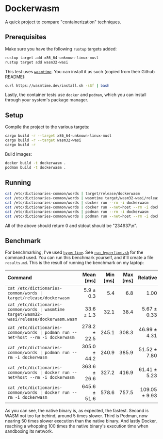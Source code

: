 # Dockerwasm

A quick project to compare "containerization" techniques.

## Prerequisites

Make sure you have the following `rustup` targets added:

```bash
rustup target add x86_64-unknown-linux-musl
rustup target add wasm32-wasi
```

This test uses [`wasmtime`](https://github.com/bytecodealliance/wasmtime). You can install it as such (copied from their Github README):

```bash
curl https://wasmtime.dev/install.sh -sSf | bash
```

Lastly, the container tests use `docker` and `podman`, which you can install through your system's package manager.

## Setup

Compile the project to the various targets:

```bash
cargo build -r --target x86_64-unknown-linux-musl
cargo build -r --target wasm32-wasi
cargo build -r
```

Build images:

```bash
docker build -t dockerwasm .
podman build -t dockerwasm .
```

## Running

```bash
cat /etc/dictionaries-common/words | target/release/dockerwasm
cat /etc/dictionaries-common/words | wasmtime target/wasm32-wasi/release/dockerwasm.wasm
cat /etc/dictionaries-common/words | docker run --rm -i dockerwasm
cat /etc/dictionaries-common/words | docker run --net=host --rm -i dockerwasm
cat /etc/dictionaries-common/words | podman run --rm -i dockerwasm
cat /etc/dictionaries-common/words | podman run --net=host --rm -i dockerwasm
```

All of the above should return 0 and stdout should be "234937\n".

## Benchmark

For benchmarking, I've used [`hyperfine`](https://github.com/sharkdp/hyperfine). See [`run_hyperfine.sh`](run_hyperfine.sh) for the command used. You can run this benchmark yourself, and it'll create a file `results.md`. This is the result of running the benchmark on my laptop:

| Command | Mean [ms] | Min [ms] | Max [ms] | Relative |
|:---|---:|---:|---:|---:|
| `cat /etc/dictionaries-common/words \| target/release/dockerwasm` | 5.9 ± 0.3 | 5.4 | 6.8 | 1.00 |
| `cat /etc/dictionaries-common/words \| wasmtime target/wasm32-wasi/release/dockerwasm.wasm` | 33.6 ± 1.3 | 32.1 | 38.4 | 5.67 ± 0.33 |
| `cat /etc/dictionaries-common/words \| podman run --net=host --rm -i dockerwasm` | 278.2 ± 22.5 | 245.1 | 308.3 | 46.99 ± 4.31 |
| `cat /etc/dictionaries-common/words \| podman run --rm -i dockerwasm` | 305.0 ± 44.2 | 240.9 | 385.9 | 51.52 ± 7.80 |
| `cat /etc/dictionaries-common/words \| docker run --net=host --rm -i dockerwasm` | 363.6 ± 26.6 | 327.2 | 416.9 | 61.41 ± 5.23 |
| `cat /etc/dictionaries-common/words \| docker run --rm -i dockerwasm` | 645.6 ± 51.6 | 578.6 | 757.5 | 109.05 ± 9.93 |


As you can see, the native binary is, as expected, the fastest. Second is WASM not too far behind, around 5 times slower. Third is Podman, now nearing 50 times slower execution than the native binary. And lastly Docker, reaching a whopping 100 times the native binary's execution time when sandboxing its network.
